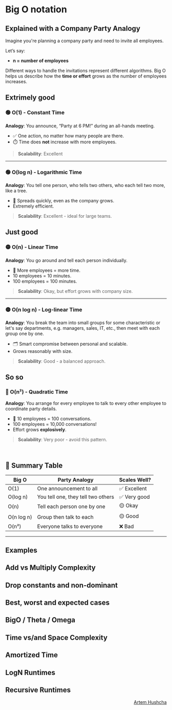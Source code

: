 # Big O notation

## Explained with a Company Party Analogy

Imagine you're planning a company party and need to invite all employees.

Let’s say:
- **n = number of employees**

Different ways to handle the invitations represent different algorithms. Big O helps us describe how the **time or effort** grows as the number of employees increases.

## **Extrimely good**

### 🟢 O(1) - Constant Time

**Analogy**: You announce, “Party at 6 PM!” during an all-hands meeting.

- ✅ One action, no matter how many people are there.
- ⏱️ Time does **not** increase with more employees.

> **Scalability**: Excellent

---

### 🟢 O(log n) - Logarithmic Time

**Analogy**: You tell one person, who tells two others, who each tell two more, like a tree.

- 👤 Spreads quickly, even as the company grows.
- Extremely efficient.

> **Scalability**: Excellent - ideal for large teams.


## **Just good**

### 🟡 O(n) - Linear Time

**Analogy**: You go around and tell each person individually.

- 👥 More employees = more time.
- 10 employees = 10 minutes.  
- 100 employees = 100 minutes.

> **Scalability**: Okay, but effort grows with company size.

---

### 🟡 O(n log n) - Log-linear Time

**Analogy**: You break the team into small groups for some characteristic or let's say departments, e.g. managers, sales, IT, etc., then meet with each group one by one.

- 🗂️ Smart compromise between personal and scalable.
- Grows reasonably with size.

> **Scalability**: Good - a balanced approach.


## **So so**

### 🔴 O(n²) - Quadratic Time

**Analogy**: You arrange for every employee to talk to every other employee to coordinate party details.

- 💬 10 employees = 100 conversations.
- 100 employees = 10,000 conversations!
- Effort grows **explosively**.

> **Scalability**: Very poor - avoid this pattern.

<br/>

## 🔁 **Summary Table**

| Big O     | Party Analogy                                | Scales Well? |
|-----------|----------------------------------------------|--------------|
| O(1)      | One announcement to all                      | ✅ Excellent |
| O(log n)  | You tell one, they tell two others           | ✅ Very good |
| O(n)      | Tell each person one by one                  | 🟡 Okay      |
| O(n log n)| Group then talk to each                      | 🟡 Good      |
| O(n²)     | Everyone talks to everyone                   | ❌ Bad       |

---

## Examples

## Add vs Multiply Complexity

## Drop constants and non-dominant

## Best, worst and expected cases

## BigO / Theta / Omega

## Time vs/and Space Complexity

## Amortized Time

## LogN Runtimes

## Recursive Runtimes

<p style="text-align:right"><a href=https://www.linkedin.com/in/artemhushcha/ >Artem Hushcha</a></p>
